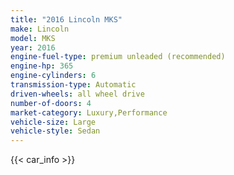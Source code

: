 ```yaml
---
title: "2016 Lincoln MKS"
make: Lincoln
model: MKS
year: 2016
engine-fuel-type: premium unleaded (recommended)
engine-hp: 365
engine-cylinders: 6
transmission-type: Automatic
driven-wheels: all wheel drive
number-of-doors: 4
market-category: Luxury,Performance
vehicle-size: Large
vehicle-style: Sedan
---
```


{{< car_info >}}
